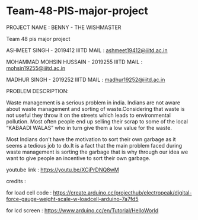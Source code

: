 # Team-48-PIS-major-project

PROJECT NAME : BENNY - THE WISHMASTER

Team 48 pis major project

ASHMEET SINGH             -   2019412    IIITD MAIL : ashmeet19412@iiitd.ac.in

MOHAMMAD MOHSIN HUSSAIN   -   2019255    IIITD MAIL : mohsin19255@iiitd.ac.in

MADHUR SINGH              -   2019252    IIITD MAIL : madhur19252@iiitd.ac.in


PROBLEM DESCRIPTION:

Waste management is a serious problem in india. Indians are not aware about waste management and sorting of waste.Considering that waste is not useful they throw it on the streets which leads to environmental pollution. Most often people end up selling their scrap to some of the local “KABAADI WALAS”  who in turn give them a low value for the waste.

Most Indians don’t have the motivation to sort their own garbage as it seems a tedious job to do.It is a fact that the main problem faced during waste management is sorting the garbage that is why through our idea we want to give people an incentive to sort their own garbage.


youtube link  :  https://youtu.be/XCjPrDNQ8wM

credits :

for load cell code : https://create.arduino.cc/projecthub/electropeak/digital-force-gauge-weight-scale-w-loadcell-arduino-7a7fd5

for lcd screen : https://www.arduino.cc/en/Tutorial/HelloWorld
